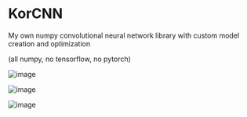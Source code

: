 # KorCNN
My own numpy convolutional neural network library with custom model creation and optimization

(all numpy, no tensorflow, no pytorch)

![image](https://user-images.githubusercontent.com/62809012/119168346-ccabb880-ba2e-11eb-8a8d-3c0b739504e1.png)

![image](https://user-images.githubusercontent.com/62809012/119168718-35933080-ba2f-11eb-9858-7b542ba1c303.png)

![image](https://user-images.githubusercontent.com/62809012/119168384-d59c8a00-ba2e-11eb-96cb-694cbdf934dd.png)
